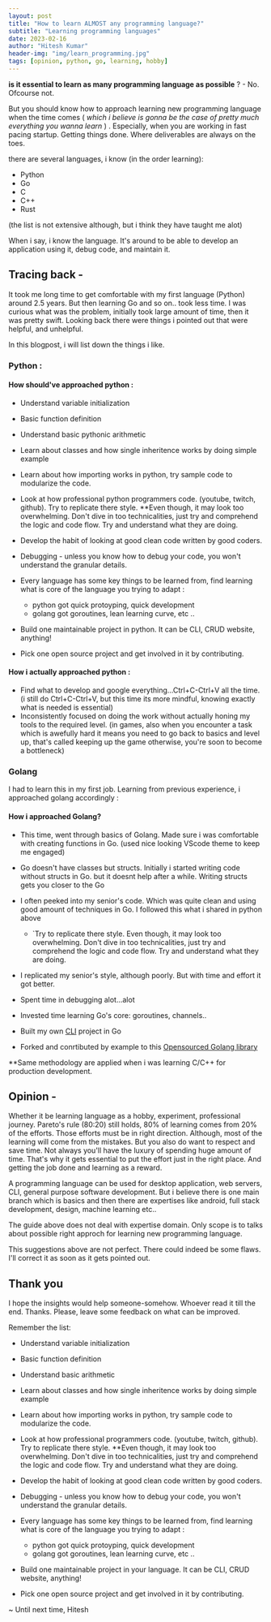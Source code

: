 ```yaml
---
layout: post
title: "How to learn ALMOST any programming language?"
subtitle: "Learning programming languages"
date: 2023-02-16
author: "Hitesh Kumar"
header-img: "img/learn_programming.jpg"
tags: [opinion, python, go, learning, hobby]
---
```



**is it essential to learn as many programming language as possible** ? - No. Ofcourse not.

But you should know how to approach learning new programming language when the time comes ( *which i believe is gonna be the case of pretty much everything you wanna learn* ) . Especially, when you are working in fast pacing startup. Getting things done. Where deliverables are always on the toes.

there are several languages, i know (in the order learning):
- Python
- Go
- C
- C++
- Rust

(the list is not extensive although, but i think they have taught me alot)

When i say, i know the language. It's around to be able to develop an application using it, debug code, and maintain it.


## Tracing back -

It took me long time to get comfortable with my first language (Python) around 2.5 years. But then learning Go and so on.. took less time. I was curious what was the problem, initially took large amount of time, then it was pretty swift. Looking back there were things i pointed out that were helpful, and unhelpful. 

In this blogpost, i will list down the things i like. 

### Python :

#### How should've approached python :
- Understand variable initialization
- Basic function definition
- Understand basic pythonic arithmetic
- Learn about classes and how single inheritence works by doing simple example
- Learn about how importing works in python, try sample code to modularize the code.
- Look at how professional python programmers code. (youtube, twitch, github). Try to replicate there style. **Even though, it may look too overwhelming. Don't dive in too technicalities, just try and comprehend the logic and code flow. Try and understand what they are doing.
- Develop the habit of looking at good clean code written by good coders.
- Debugging - unless you know how to debug your code, you won't understand the granular details.
- Every language has some key things to be learned from, find learning what is core of the language you trying to adapt : 
	- python got quick protoyping, quick development
	- golang got goroutines, lean learning curve, etc ..

- Build one maintainable project in python. It can be CLI, CRUD website, anything!
- Pick one open source project and get involved in it by contributing. 

#### How i actually approached python :
- Find what to develop and google everything...Ctrl+C-Ctrl+V all the time. (i still do Ctrl+C-Ctrl+V, but this time its more mindful, knowing exactly what is needed is essential)
- Inconsistently focused on doing the work without actually honing my tools to the required level. (in games, also when you encounter a task which is awefully hard it means you need to go back to basics and level up, that's called keeping up the game otherwise, you're soon to become a bottleneck) 

### Golang
I had to learn this in my first job. Learning from previous experience, i approached golang accordingly :

#### How i approached Golang?
- This time, went through basics of Golang. Made sure i was comfortable with creating functions in Go. (used nice looking VScode theme to keep me engaged)
- Go doesn't have classes but structs. Initially i started writing code without structs in Go. but it doesnt help after a while. Writing structs gets you closer to the Go
- I often peeked into my senior's code. Which was quite clean and using good amount of techniques in Go. I followed this what i shared in python above
	- `Try to replicate there style. Even though, it may look too overwhelming. Don't dive in too technicalities, just try and comprehend the logic and code flow. Try and understand what they are doing.

- I replicated my senior's style, although poorly. But with time and effort it got better.
- Spent time in debugging alot...alot
- Invested time learning Go's core: goroutines, channels..
- Built my own [CLI](https://github.com/hiteshhedwig/sparkle)  project in Go 
- Forked and conrtibuted by example to this [Opensourced Golang library](https://github.com/hiteshhedwig/go-rpi-rgb-led-matrix)


**Same methodology are applied when i was learning C/C++ for production development. 

## Opinion -
Whether it be learning language as a hobby, experiment, professional journey. Pareto's rule (80:20) still holds, 80% of learning comes from 20% of the efforts. Those efforts must be in right direction. Although, most of the learning will come from the mistakes. But you also do want to respect and save time. Not always you'll have the luxury of spending huge amount of time. That's why it gets essential to put the effort just in the right place. And getting the job done and learning as a reward.

A programming language can be used for desktop application, web servers, CLI, general purpose software development. But i believe there is one main branch which is basics and then there are expertises like android, full stack development, design, machine learning etc..


The guide above does not deal with expertise domain. Only scope is to talks about possible right approch for learning new programming language. 

This suggestions above are not perfect. There could indeed be some flaws. I'll correct it as soon as it gets pointed out.  


## Thank you
I hope the insights would help someone-somehow.  Whoever read it till the end. Thanks. Please, leave some feedback on what can be improved.

Remember the list:
- Understand variable initialization
- Basic function definition
- Understand basic arithmetic
- Learn about classes and how single inheritence works by doing simple example
- Learn about how importing works in python, try sample code to modularize the code.
- Look at how professional programmers code. (youtube, twitch, github). Try to replicate there style. **Even though, it may look too overwhelming. Don't dive in too technicalities, just try and comprehend the logic and code flow. Try and understand what they are doing.
- Develop the habit of looking at good clean code written by good coders.
- Debugging - unless you know how to debug your code, you won't understand the granular details.
- Every language has some key things to be learned from, find learning what is core of the language you trying to adapt : 
	- python got quick protoyping, quick development
	- golang got goroutines, lean learning curve, etc ..

- Build one maintainable project in your language. It can be CLI, CRUD website, anything!
- Pick one open source project and get involved in it by contributing.


~ Until next time, Hitesh



